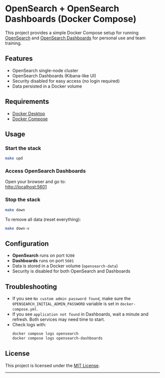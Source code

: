 # OpenSearch + OpenSearch Dashboards (Docker Compose)

This project provides a simple Docker Compose setup for running [OpenSearch](https://opensearch.org/) and [OpenSearch Dashboards](https://opensearch.org/docs/latest/dashboards/) for personal use and team training.

## Features

- OpenSearch single-node cluster
- OpenSearch Dashboards (Kibana-like UI)
- Security disabled for easy access (no login required)
- Data persisted in a Docker volume

## Requirements

- [Docker Desktop](https://www.docker.com/products/docker-desktop/)
- [Docker Compose](https://docs.docker.com/compose/)

## Usage

### Start the stack

```sh
make upd
```

### Access OpenSearch Dashboards

Open your browser and go to:  
[http://localhost:5601](http://localhost:5601)

### Stop the stack

```sh
make down
```

To remove all data (reset everything):

```sh
make down-v
```

## Configuration

- **OpenSearch** runs on port `9200`
- **Dashboards** runs on port `5601`
- Data is stored in a Docker volume (`opensearch-data`)
- Security is disabled for both OpenSearch and Dashboards

## Troubleshooting

- If you see `No custom admin password found`, make sure the `OPENSEARCH_INITIAL_ADMIN_PASSWORD` variable is set in `docker-compose.yml`.
- If you see `application not found` in Dashboards, wait a minute and refresh. Both services may need time to start.
- Check logs with:
  ```sh
  docker compose logs opensearch
  docker compose logs opensearch-dashboards
  ```

## License

This project is licensed under the [MIT License](LICENSE).

---